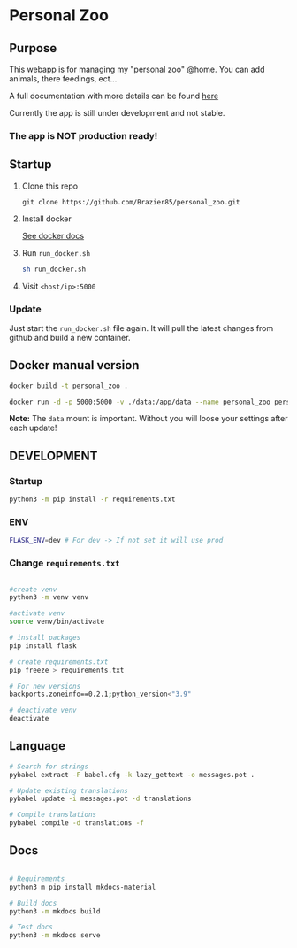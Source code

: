 # Personal Zoo

## Purpose

This webapp is for managing my "personal zoo" @home. You can add animals, there feedings, ect...

A full documentation with more details can be found [here](https://personal-zoo.com)

Currently the app is still under development and not stable.

### **The app is NOT production ready!**

## Startup

1. Clone this repo
    ```
    git clone https://github.com/Brazier85/personal_zoo.git
    ```
2. Install docker

    [See docker docs](https://docs.docker.com/get-docker/)
3. Run `run_docker.sh`
    ```bash
    sh run_docker.sh
    ```
4. Visit `<host/ip>:5000`

### Update

Just start the `run_docker.sh` file again. It will pull the latest changes from github and build a new container.

## Docker manual version
```bash
docker build -t personal_zoo .

docker run -d -p 5000:5000 -v ./data:/app/data --name personal_zoo personal_zoo
```
**Note:** The `data` mount is important. Without you will loose your settings after each update!

## DEVELOPMENT

### Startup
```bash
python3 -m pip install -r requirements.txt
```

### ENV
```bash
FLASK_ENV=dev # For dev -> If not set it will use prod
```

### Change `requirements.txt`
```bash

#create venv
python3 -m venv venv

#activate venv
source venv/bin/activate

# install packages
pip install flask

# create requirements.txt
pip freeze > requirements.txt

# For new versions
backports.zoneinfo==0.2.1;python_version<"3.9"

# deactivate venv
deactivate

```

## Language

```bash
# Search for strings
pybabel extract -F babel.cfg -k lazy_gettext -o messages.pot .

# Update existing translations
pybabel update -i messages.pot -d translations

# Compile translations
pybabel compile -d translations -f
```

## Docs

```bash

# Requirements
python3 m pip install mkdocs-material

# Build docs
python3 -m mkdocs build

# Test docs
python3 -m mkdocs serve

```
